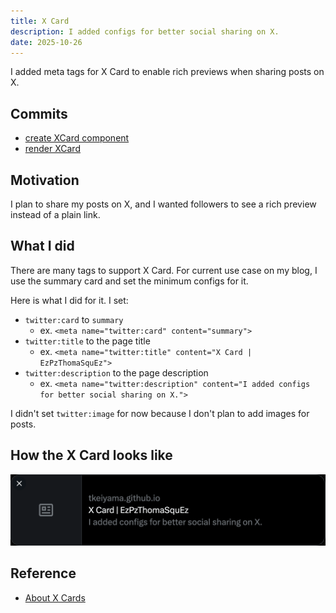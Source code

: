 ```yaml
---
title: X Card
description: I added configs for better social sharing on X.
date: 2025-10-26
---
```


I added meta tags for X Card to enable rich previews when sharing posts on X.

## Commits

- [create XCard component](https://github.com/tkeiyama/ezpzthomasquez/commit/0bb27775f148baadc3990bdf8a65cd1cd2574e2a)
- [render XCard](https://github.com/tkeiyama/ezpzthomasquez/commit/3263dcac770b7433291b7e3ea361bc0e464e92b5)

## Motivation

I plan to share my posts on X, and I wanted followers to see a rich preview instead of a plain link.

## What I did

There are many tags to support X Card. For current use case on my blog, I use the summary card and set the minimum configs for it.

Here is what I did for it. I set:

- `twitter:card` to `summary`
  - ex. `<meta name="twitter:card" content="summary">`
- `twitter:title` to the page title
  - ex. `<meta name="twitter:title" content="X Card | EzPzThomaSquEz">`
- `twitter:description` to the page description
  - ex. `<meta name="twitter:description" content="I added configs for better social sharing on X.">`

I didn't set `twitter:image` for now because I don't plan to add images for posts.

## How the X Card looks like

![x-card](posts/x-card/x-card.png)

## Reference

- [About X Cards](https://developer.x.com/en/docs/x-for-websites/cards/overview/abouts-cards)
